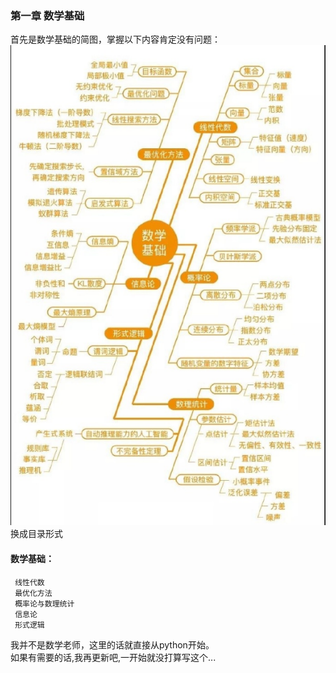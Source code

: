 ### 第一章 数学基础

首先是数学基础的简图，掌握以下内容肯定没有问题：
![1.png](数学基础.png)  
换成目录形式  

#### 数学基础：
```  
 线性代数
 最优化方法
 概率论与数理统计
 信息论
 形式逻辑
```
我并不是数学老师，这里的话就直接从python开始。  
如果有需要的话,我再更新吧,一开始就没打算写这个...
